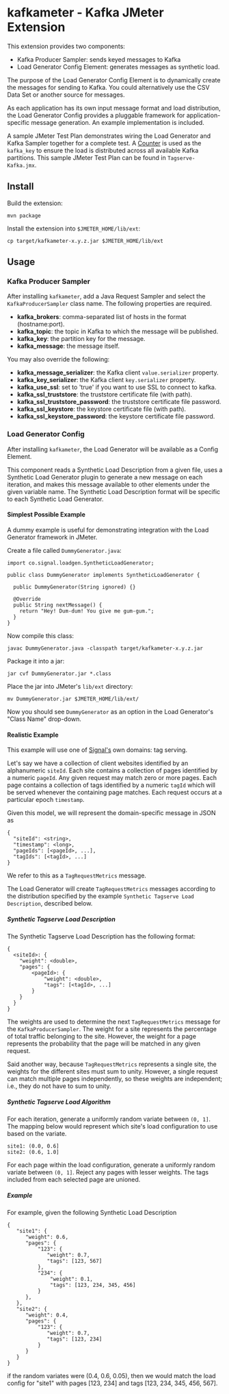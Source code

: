 # kafkameter - Kafka JMeter Extension

This extension provides two components:

* Kafka Producer Sampler: sends keyed messages to Kafka
* Load Generator Config Element: generates messages as synthetic load.

The purpose of the Load Generator Config Element is to dynamically create the messages for sending
to Kafka. You could alternatively use the CSV Data Set or another source for messages.

As each application has its own input message format and load distribution, the Load Generator
Config provides a pluggable framework for application-specific message generation. An example
implementation is included.

A sample JMeter Test Plan demonstrates wiring the Load Generator and Kafka Sampler together for a
complete test. A [Counter](http://jmeter.apache.org/usermanual/component_reference.html#Counter)
is used as the `kafka_key` to ensure the load is distributed across all available Kafka partitions.
This sample JMeter Test Plan can be found in `Tagserve-Kafka.jmx`.

## Install

Build the extension:

    mvn package

Install the extension into `$JMETER_HOME/lib/ext`:

    cp target/kafkameter-x.y.z.jar $JMETER_HOME/lib/ext

## Usage

### Kafka Producer Sampler

After installing `kafkameter`, add a Java Request Sampler and select the `KafkaProducerSampler`
class name. The following properties are required.

* **kafka_brokers**: comma-separated list of hosts in the format (hostname:port).
* **kafka_topic**: the topic in Kafka to which the message will be published.
* **kafka_key**: the partition key for the message.
* **kafka_message**: the message itself.

You may also override the following:

* **kafka_message_serializer**: the Kafka client `value.serializer` property.
* **kafka_key_serializer**: the Kafka client `key.serializer` property.
* **kafka_use_ssl**: set to 'true' if you want to use SSL to connect to kafka.
* **kafka_ssl_truststore**: the truststore certificate file (with path).
* **kafka_ssl_truststore_password**: the truststore certificate file password.
* **kafka_ssl_keystore**: the keystore certificate file (with path).
* **kafka_ssl_keystore_password**: the keystore certificate file password.

### Load Generator Config

After installing `kafkameter`, the Load Generator will be available as a Config Element.

This component reads a Synthetic Load Description from a given file, uses a Synthetic Load Generator
plugin to generate a new message on each iteration, and makes this message available to other
elements under the given variable name. The Synthetic Load Description format will be specific
to each Synthetic Load Generator.

#### Simplest Possible Example

A dummy example is useful for demonstrating integration with the Load Generator framework in JMeter.

Create a file called `DummyGenerator.java`:

    import co.signal.loadgen.SyntheticLoadGenerator;

    public class DummyGenerator implements SyntheticLoadGenerator {

      public DummyGenerator(String ignored) {}

      @Override
      public String nextMessage() {
        return "Hey! Dum-dum! You give me gum-gum.";
      }
    }

Now compile this class:

    javac DummyGenerator.java -classpath target/kafkameter-x.y.z.jar

Package it into a jar:

    jar cvf DummyGenerator.jar *.class

Place the jar into JMeter's `lib/ext` directory:

    mv DummyGenerator.jar $JMETER_HOME/lib/ext/

Now you should see `DummyGenerator` as an option in the Load Generator's "Class Name" drop-down.

#### Realistic Example

This example will use one of [Signal's](signal.co) own domains: tag serving.

Let's say we have a collection of client websites identified by an alphanumeric `siteId`. Each site
contains a collection of pages identified by a numeric `pageId`. Any given request may match zero
or more pages. Each page contains a collection of tags identified by a numeric `tagId` which will be
served whenever the containing page matches. Each request occurs at a particular epoch `timestamp`.

Given this model, we will represent the domain-specific message in JSON as

    {
      "siteId": <string>,
      "timestamp": <long>,
      "pageIds": [<pageId>, ...],
      "tagIds": [<tagId>, ...]
    }

We refer to this as a `TagRequestMetrics` message.

The Load Generator will create `TagRequestMetrics` messages according to the distribution
specified by the example `Synthetic Tagserve Load Description`, described below.

##### Synthetic Tagserve Load Description

The Synthetic Tagserve Load Description has the following format:

    {
      <siteId>: {
        "weight": <double>,
        "pages": {
            <pageId>: {
                "weight": <double>,
                "tags": [<tagId>, ...]
            }
        }
      }
    }

The weights are used to determine the next `TagRequestMetrics` message for the `KafkaProducerSampler`.
The weight for a site represents the percentage of total traffic belonging to the site. However,
the weight for a page represents the probability that the page will be matched in any given request.

Said another way, because `TagRequestMetrics` represents a single site, the weights for the
different sites must sum to unity. However, a single request can match multiple pages independently,
so these weights are independent; i.e., they do not have to sum to unity.

##### Synthetic Tagserve Load Algorithm

For each iteration, generate a uniformly random variate between `(0, 1]`. The mapping below would
represent which site's load configuration to use based on the variate.

    site1: (0.0, 0.6]
    site2: (0.6, 1.0]

For each page within the load configuration, generate a uniformly random variate between `(0, 1]`.
Reject any pages with lesser weights. The tags included from each selected page are unioned.

##### Example

For example, given the following Synthetic Load Description

    {
       "site1": {
          "weight": 0.6,
          "pages": {
              "123": {
                 "weight": 0.7,
                 "tags": [123, 567]
              },
              "234": {
                  "weight": 0.1,
                  "tags": [123, 234, 345, 456]
              }
          },
       },
       "site2": {
          "weight": 0.4,
          "pages": {
              "123": {
                 "weight": 0.7,
                 "tags": [123, 234]
              }
          }
       }
    }

if the random variates were (0.4, 0.6, 0.05), then we would match the load config for
"site1" with pages [123, 234] and tags [123, 234, 345, 456, 567].
